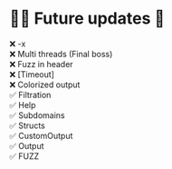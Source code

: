 # 🏊‍♀️ Future updates 👀
❌ -x <extension> <br>
❌ Multi threads (Final boss)  <br>
❌ Fuzz in header  <br>
❌ [Timeout]  <br>
❌ Colorized output  <br>
✅ Filtration  <br>
✅ Help <br>
✅ Subdomains <br>
✅ Structs  <br>
✅ CustomOutput  <br>
✅ Output  <br>
✅ FUZZ  <br>
